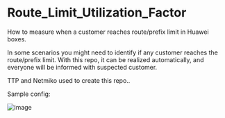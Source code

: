 # Route_Limit_Utilization_Factor
How to measure when a customer reaches route/prefix limit in Huawei boxes.

In some scenarios you might need to identify if any customer reaches the route/prefix limit. With this repo, it can be realized automatically, and everyone will be informed with suspected customer. 

TTP and Netmiko used to create this repo..

Sample config: 

![image](https://user-images.githubusercontent.com/94804863/154516434-2d28d54a-da57-49e8-b847-44c1e38d04f6.png)

